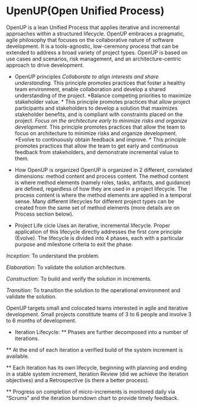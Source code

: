 # UpenUP(Open Unified Process)

OpenUP is a lean Unified Process that applies iterative and incremental approaches within a structured lifecycle. OpenUP embraces a pragmatic, agile philosophy that focuses on the collaborative nature of software development. It is a tools-agnostic, low-ceremony process that can be extended to address a broad variety of project types.  OpenUP is based on use
cases and scenarios, risk management, and an architecture-centric approach to drive
development.



* OpenUP principles
*Collaborate to align interests and share understanding.* This principle
promotes practices that foster a healthy team environment, enable collaboration
and develop a shared understanding of the project.
*Balance competing priorities to maximize stakeholder value. * This principle
promotes practices that allow project participants and stakeholders to develop a
solution that maximizes stakeholder benefits, and is compliant with constraints
placed on the project.
*Focus on the architecture early to minimize risks and organize development.*
This principle promotes practices that allow the team to focus on architecture to
minimize risks and organize development.
*Evolve to continuously obtain feedback and improve. * This principle promotes
practices that allow the team to get early and continuous feedback from
stakeholders, and demonstrate incremental value to them.

* How OpenUP is organized
OpenUP is organized in 2 different, correlated dimensions: method content and process
content. The method content is where method elements (namely roles, tasks, artifacts, and
guidance) are defined, regardless of how they are used in a project lifecycle. The process
content is where the method elements are applied in a temporal sense. Many different
lifecycles for different project types can be created from the same set of method elements
(more details are on Process section below).

* Project Life cicle
Uses an iterative, incremental lifecycle. 
Proper application of this lifecycle directly addresses the first core principle (Evolve).
The lifecycle is divided into 4 phases, each with a particular purpose and milestone criteria to exit the phase:  

*Inception:* To understand the problem. 

*Elaboration:* To validate the solution architecture. 

*Construction:* To build and verify the solution in increments. 

*Transition:* To transition the solution to the operational environment and validate the solution. 

OpenUP targets small and colocated teams interested in agile and iterative development. Small projects constitute teams of 3 to 6 people and involve 3 to 6 months of development. 

* Iteration Lifecycle: 
** Phases are further decomposed into a number of iterations. 

** At the end of each iteration a verified build of the system increment is available.  

** Each iteration has its own lifecycle, beginning with planning and ending in a stable system increment, Iteration Review (did we achieve the iteration objectives) and a Retrospective (is there a better process).  

** Progress on completion of micro-increments is monitored daily via “Scrums” and the iteration burndown chart to provide timely feedback. 



